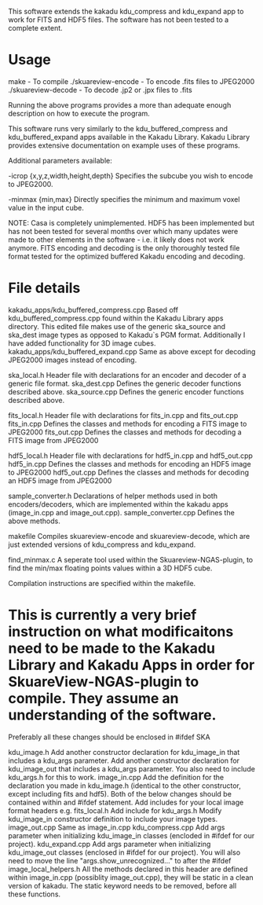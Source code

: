 This software extends the kakadu kdu_compress and kdu_expand app to work for FITS and HDF5 files.
The software has not been tested to a complete extent.

Usage
=====

make                    - To compile
./skuareview-encode     - To encode .fits files to JPEG2000
./skuareview-decode     - To decode .jp2 or .jpx files to .fits

Running the above programs provides a more than adequate enough description on
how to execute the program.

This software runs very similarly to the kdu_buffered_compress and
kdu_buffered_expand apps available in the Kakadu Library. Kakadu Library
provides extensive documentation on example uses of these programs. 

Additional parameters available:

-icrop {x,y,z,width,height,depth}
Specifies the subcube you wish to encode to JPEG2000.

-minmax {min,max}
Directly specifies the minimum and maximum voxel value in the input cube.

NOTE: Casa is completely unimplemented. HDF5 has been implemented but has not
been tested for several months over which many updates were made to other
elements in the software - i.e. it likely does not work anymore. FITS encoding
and decoding is the only thoroughly tested file format tested for the optimized
buffered Kakadu encoding and decoding.

File details
============

kakadu_apps/kdu_buffered_compress.cpp
    Based off kdu_buffered_compress.cpp found within the Kakadu Library apps
    directory. This edited file makes use of the generic ska_source and ska_dest
    image types as opposed to Kakadu`s PGM format.
    Additionally I have added functionality for 3D image cubes.
kakadu_apps/kdu_buffered_expand.cpp
    Same as above except for decoding JPEG2000 images instead of encoding.

ska_local.h
    Header file with declarations for an encoder and decoder of a generic file
    format.
ska_dest.cpp
    Defines the generic decoder functions described above.
ska_source.cpp
    Defines the generic encoder functions described above.

fits_local.h
    Header file with declarations for fits_in.cpp and fits_out.cpp
fits_in.cpp
    Defines the classes and methods for encoding a FITS image to JPEG2000
fits_out.cpp
    Defines the classes and methods for decoding a FITS image from JPEG2000

hdf5_local.h
    Header file with declarations for hdf5_in.cpp and hdf5_out.cpp
hdf5_in.cpp
    Defines the classes and methods for encoding an HDF5 image to JPEG2000
hdf5_out.cpp
    Defines the classes and methods for decoding an HDF5 image from JPEG2000

sample_converter.h
    Declarations of helper methods used in both encoders/decoders, which are
    implemented within the kakadu apps (image_in.cpp and image_out.cpp).
sample_converter.cpp
    Defines the above methods. 

makefile
    Compiles skuareview-encode and skuareview-decode, which are just extended
    versions of kdu_compress and kdu_expand.

find_minmax.c
    A seperate tool used within the Skuareview-NGAS-plugin, to find the min/max
    floating points values within a 3D HDF5 cube.

Compilation instructions are specified within the makefile.

This is currently a very brief instruction on what modificaitons need to be
made to the Kakadu Library and Kakadu Apps in order for SkuareView-NGAS-plugin
to compile. They assume an understanding of the software.
==============================================================================

Preferably all these changes should be enclosed in #ifdef SKA

kdu_image.h
    Add another constructor declaration for kdu_image_in that includes a kdu_args parameter.
    Add another constructor declaration for kdu_image_out that includes a kdu_args parameter.
    You also need to include kdu_args.h for this to work.
image_in.cpp
    Add the definition for the declaration you made in kdu_image.h (identical to the other constructor, except including fits and hdf5).
    Both of the below changes should be contained within and #ifdef statement.
        Add includes for your local image format headers e.g. fits_local.h
        Add include for kdu_args.h
        Modify kdu_image_in constructor definition to include your image types.
image_out.cpp
    Same as image_in.cpp 
kdu_compress.cpp
    Add args parameter when initializing kdu_image_in classes (encloded in #ifdef for our project).
kdu_expand.cpp
    Add args parameter when initializing kdu_image_out classes (enclosed in #ifdef for our project).
    You will also need to move the line "args.show_unrecognized..." to after the #ifdef
image_local_helpers.h
    All the methods declared in this header are defined within image_in.cpp (possiblity image_out.cpp),
    they will be static in a clean version of kakadu. The static keyword needs to be removed, before
    all these functions.
